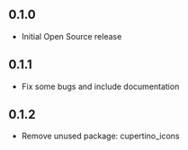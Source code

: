 ## 0.1.0
* Initial Open Source release

## 0.1.1
* Fix some bugs and include documentation

## 0.1.2
* Remove unused package: cupertino_icons